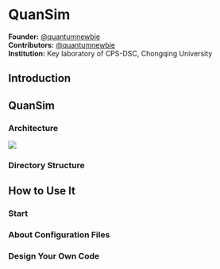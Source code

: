 # QuanSim
**Founder:** [@quantumnewbie](https://github.com/zhangxin20121923)  <br/>
**Contributors:** [@quantumnewbie](https://github.com/zhangxin20121923)  <br/>
**Institution:** Key laboratory of CPS-DSC, Chongqing University
## Introduction

## QuanSim
### Architecture
![](https://github.com/zhangxin20121923/QuanSim/raw/master/pic/QuanSim-Framework.png) 
### Directory Structure

## How to Use It
### Start

### About Configuration Files

### Design Your Own Code